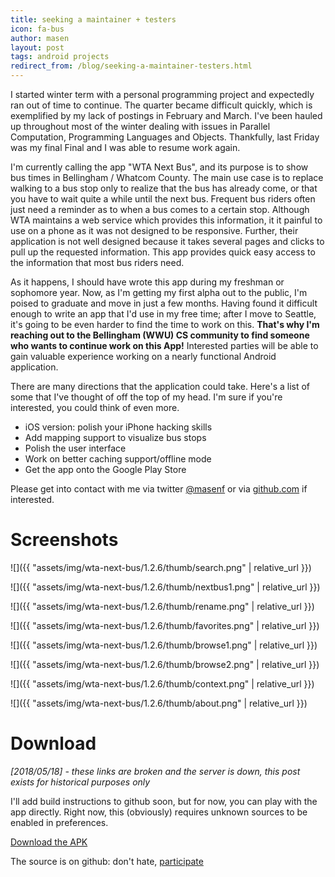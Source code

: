 ```yaml
---
title: seeking a maintainer + testers
icon: fa-bus
author: masen
layout: post
tags: android projects
redirect_from: /blog/seeking-a-maintainer-testers.html
---
```


I started winter term with a personal programming project and expectedly
ran out of time to continue. The quarter became difficult quickly, which
is exemplified by my lack of postings in February and March. I\'ve been
hauled up throughout most of the winter dealing with issues in Parallel
Computation, Programming Languages and Objects. Thankfully, last Friday
was my final Final and I was able to resume work again.

I\'m currently calling the app \"WTA Next Bus\", and its purpose is to
show bus times in Bellingham / Whatcom County. The main use case is to
replace walking to a bus stop only to realize that the bus has already
come, or that you have to wait quite a while until the next bus.
Frequent bus riders often just need a reminder as to when a bus comes to
a certain stop. Although WTA maintains a web service which provides this
information, it it painful to use on a phone as it was not designed to
be responsive. Further, their application is not well designed because
it takes several pages and clicks to pull up the requested information.
This app provides quick easy access to the information that most bus
riders need.

As it happens, I should have wrote this app during my freshman or
sophomore year. Now, as I\'m getting my first alpha out to the public,
I\'m poised to graduate and move in just a few months. Having found it
difficult enough to write an app that I\'d use in my free time; after I
move to Seattle, it\'s going to be even harder to find the time to work
on this. **That\'s why I\'m reaching out to the Bellingham (WWU) CS
community to find someone who wants to continue work on this App!**
Interested parties will be able to gain valuable experience working on a
nearly functional Android application.

There are many directions that the application could take. Here\'s a
list of some that I\'ve thought of off the top of my head. I\'m sure if
you\'re interested, you could think of even more.

-   iOS version: polish your iPhone hacking skills
-   Add mapping support to visualize bus stops
-   Polish the user interface
-   Work on better caching support/offline mode
-   Get the app onto the Google Play Store

Please get into contact with me via twitter
[\@masenf](http://twitter.com/masenf) or via
[github.com](http://github.com/masenf/wta-next-bus) if interested.

Screenshots
===========

![]({{ "assets/img/wta-next-bus/1.2.6/thumb/search.png" | relative_url }})

![]({{ "assets/img/wta-next-bus/1.2.6/thumb/nextbus1.png" | relative_url }})

![]({{ "assets/img/wta-next-bus/1.2.6/thumb/rename.png" | relative_url }})

![]({{ "assets/img/wta-next-bus/1.2.6/thumb/favorites.png" | relative_url }})

![]({{ "assets/img/wta-next-bus/1.2.6/thumb/browse1.png" | relative_url }})

![]({{ "assets/img/wta-next-bus/1.2.6/thumb/browse2.png" | relative_url }})

![]({{ "assets/img/wta-next-bus/1.2.6/thumb/context.png" | relative_url }})

![]({{ "assets/img/wta-next-bus/1.2.6/thumb/about.png" | relative_url }})

Download
========

_[2018/05/18] - these links are broken and the server is down, this post exists
for historical purposes only_

I\'ll add build instructions to github soon, but for now, you can play
with the app directly. Right now, this (obviously) requires unknown
sources to be enabled in preferences.

[Download the APK](http://nextbus.soon.it/versions/wta-next-bus-1.2.6.apk)

The source is on github: don\'t hate,
[participate](https://github.com/masenf/wta-next-bus/issues)
